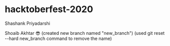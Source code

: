 # hacktoberfest-2020

Shashank Priyadarshi

Shoaib Akhtar :sunglasses:
(created new branch named "new_branch")
(used git reset --hard new_branch command to remove the name) 